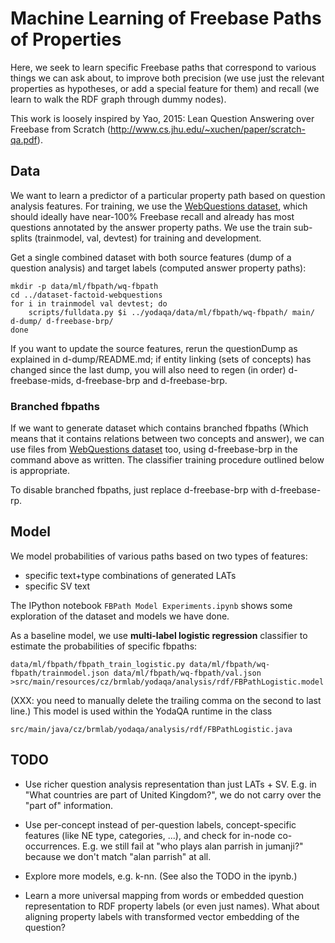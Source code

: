 Machine Learning of Freebase Paths of Properties
================================================

Here, we seek to learn specific Freebase paths that correspond to
various things we can ask about, to improve both precision (we use
just the relevant properties as hypotheses, or add a special feature
for them) and recall (we learn to walk the RDF graph through dummy
nodes).

This work is loosely inspired by Yao, 2015: Lean Question Answering over
Freebase from Scratch (http://www.cs.jhu.edu/~xuchen/paper/scratch-qa.pdf).

Data
----

We want to learn a predictor of a particular property path based on
question analysis features.  For training, we use the [WebQuestions
dataset](https://github.com/brmson/dataset-factoid-webquestions),
which should ideally have near-100% Freebase recall and already has
most questions annotated by the answer property paths.  We use the
train sub-splits (trainmodel, val, devtest) for training and development.

Get a single combined dataset with both source features (dump of
a question analysis) and target labels (computed answer property paths):

	mkdir -p data/ml/fbpath/wq-fbpath
	cd ../dataset-factoid-webquestions
	for i in trainmodel val devtest; do
		scripts/fulldata.py $i ../yodaqa/data/ml/fbpath/wq-fbpath/ main/ d-dump/ d-freebase-brp/
	done

If you want to update the source features, rerun the questionDump
as explained in d-dump/README.md; if entity linking (sets of concepts)
has changed since the last dump, you will also need to regen (in order)
d-freebase-mids, d-freebase-brp and d-freebase-brp.

### Branched fbpaths

If we want to generate dataset which contains branched fbpaths (Which means that it contains relations between
two concepts and answer), we can use files from [WebQuestions dataset](https://github.com/brmson/dataset-factoid-webquestions)
too, using d-freebase-brp in the command above as written.
The classifier training procedure outlined below is appropriate.

To disable branched fbpaths, just replace d-freebase-brp with d-freebase-rp.

Model
-----

We model probabilities of various paths based on two types of features:

  * specific text+type combinations of generated LATs
  * specific SV text

The IPython notebook ``FBPath Model Experiments.ipynb`` shows some exploration
of the dataset and models we have done.

As a baseline model, we use **multi-label logistic regression** classifier
to estimate the probabilities of specific fbpaths:

	data/ml/fbpath/fbpath_train_logistic.py data/ml/fbpath/wq-fbpath/trainmodel.json data/ml/fbpath/wq-fbpath/val.json >src/main/resources/cz/brmlab/yodaqa/analysis/rdf/FBPathLogistic.model

(XXX: you need to manually delete the trailing comma on the second to last line.)
This model is used within the YodaQA runtime in the class

	src/main/java/cz/brmlab/yodaqa/analysis/rdf/FBPathLogistic.java

TODO
----

  * Use richer question analysis representation than just LATs + SV.
    E.g. in "What countries are part of United Kingdom?", we do not carry
    over the "part of" information.

  * Use per-concept instead of per-question labels, concept-specific
    features (like NE type, categories, ...), and check for in-node
    co-occurrences.  E.g. we still fail at "who plays alan parrish in
    jumanji?" because we don't match "alan parrish" at all.

  * Explore more models, e.g. k-nn.  (See also the TODO in the ipynb.)

  * Learn a more universal mapping from words or embedded question
    representation to RDF property labels (or even just names).
    What about aligning property labels with transformed vector embedding
    of the question?
